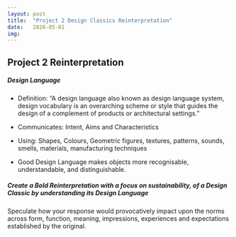 ```yaml
---
layout: post
title:  "Project 2 Design Classics Reinterpretation"
date:   2020-05-01
img:
---
```

## Project 2 Reinterpretation

##### Design Language
* Definition:  “A design language also known as design language system, design vocabulary is an overarching scheme or style that guides the design of a complement of products or architectural settings.”

* Communicates: Intent, Aims and Characteristics

* Using:  Shapes, Colours, Geometric figures, textures, patterns, sounds, smells, materials, manufacturing techniques

* Good Design Language makes objects more recognisable, understandable, and distinguishable.

##### Create a Bold Reinterpretation with a focus on sustainability, of a Design Classic by understanding its Design Language


Speculate how your response would provocatively impact upon the norms across form, function, meaning, impressions, experiences and expectations established by the original.
